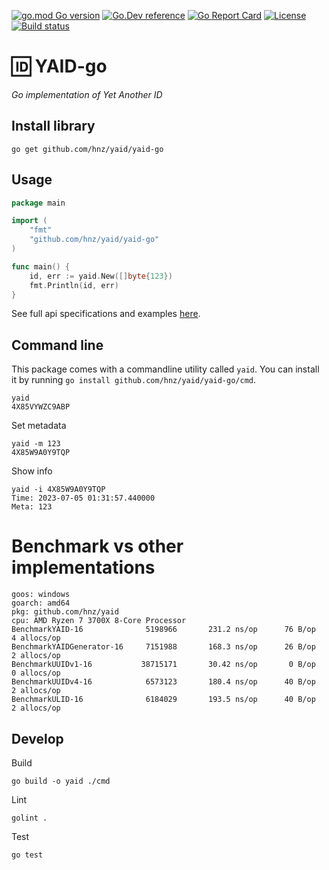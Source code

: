 [![go.mod Go version](https://img.shields.io/github/go-mod/go-version/hnz/yaid?filename=yaid-go%2Fgo.mod&style=flat-square)](https://go.dev/doc/devel/release)
[![Go.Dev reference](https://img.shields.io/badge/go.dev-reference-blue?logo=go&logoColor=white&style=flat-square)](https://pkg.go.dev/github.com/hnz/yaid/yaid-go#section-readme)
[![Go Report Card](https://goreportcard.com/badge/github.com/hnz/yaid/yaid-go?style=flat-square)](https://goreportcard.com/report/github.com/hnz/yaid/yaid-go)
[![License](https://img.shields.io/github/license/hnz/yaid?style=flat-square)](https://github.com/hnz/yaid/blob/main/LICENSE)
[![Build status](https://img.shields.io/github/actions/workflow/status/hnz/yaid/check-go.yml?style=flat-square)](https://github.com/hnz/yaid/actions/workflows/check-go.yml)

# 🆔 YAID-go

_Go implementation of Yet Another ID_

## Install library

    go get github.com/hnz/yaid/yaid-go

## Usage

```go
package main

import (
	"fmt"
	"github.com/hnz/yaid/yaid-go"
)

func main() {
	id, err := yaid.New([]byte{123})
	fmt.Println(id, err)
}
```

See full api specifications and examples [here](https://pkg.go.dev/github.com/hnz/yaid/yaid-go#section-readme).

## Command line

This package comes with a commandline utility called `yaid`.
You can install it by running `go install github.com/hnz/yaid/yaid-go/cmd`.

    yaid
    4X85VYWZC9ABP

Set metadata

    yaid -m 123
    4X85W9A0Y9TQP

Show info

    yaid -i 4X85W9A0Y9TQP
    Time: 2023-07-05 01:31:57.440000
    Meta: 123

# Benchmark vs other implementations

    goos: windows
    goarch: amd64
    pkg: github.com/hnz/yaid
    cpu: AMD Ryzen 7 3700X 8-Core Processor
    BenchmarkYAID-16              5198966       231.2 ns/op      76 B/op	       4 allocs/op
    BenchmarkYAIDGenerator-16     7151988       168.3 ns/op      26 B/op	       2 allocs/op
    BenchmarkUUIDv1-16           38715171       30.42 ns/op       0 B/op	       0 allocs/op
    BenchmarkUUIDv4-16            6573123       180.4 ns/op      40 B/op	       2 allocs/op
    BenchmarkULID-16              6184029       193.5 ns/op      40 B/op	       2 allocs/op

## Develop

Build

    go build -o yaid ./cmd

Lint

    golint .

Test

    go test
